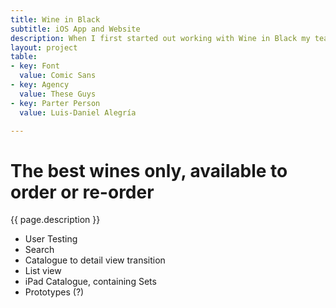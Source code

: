 ```yaml
---
title: Wine in Black
subtitle: iOS App and Website
description: When I first started out working with Wine in Black my team was briefed with designing, develop and launching the next generation wine purchasing App. What we released wasn't just a shop in the App Store but arguably the fastest and easiest way to purchase wine.
layout: project
table:
- key: Font
  value: Comic Sans
- key: Agency
  value: These Guys
- key: Parter Person
  value: Luis-Daniel Alegría

---
```


# The best wines only, available to order or re-order


{{ page.description }}

- User Testing
- Search
- Catalogue to detail view transition
- List view
- iPad Catalogue, containing Sets
- Prototypes (?)
